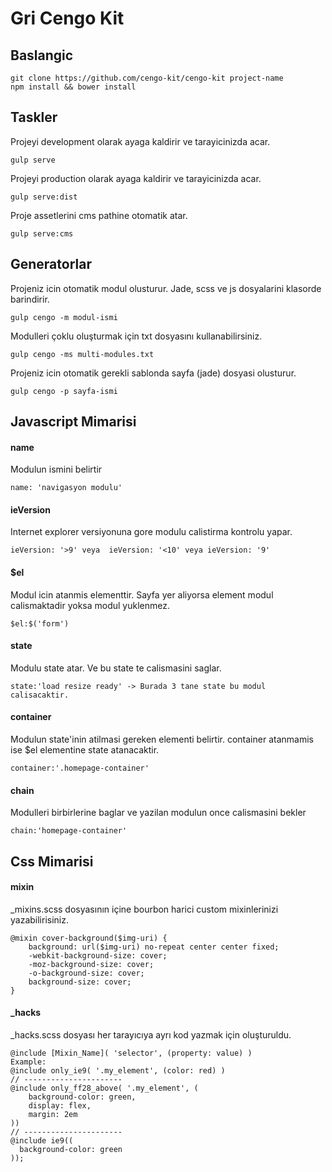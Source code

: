 Gri Cengo Kit
===================


Baslangic
-------------

    git clone https://github.com/cengo-kit/cengo-kit project-name
    npm install && bower install
  
Taskler
-------------

  Projeyi development olarak ayaga kaldirir ve tarayicinizda acar.

    gulp serve

   Projeyi production olarak ayaga kaldirir ve tarayicinizda acar.

    gulp serve:dist

  Proje assetlerini cms pathine otomatik atar.

    gulp serve:cms

  
Generatorlar
-------------

  Projeniz icin otomatik modul olusturur. Jade, scss ve js dosyalarini klasorde barindirir.

    gulp cengo -m modul-ismi
  Modulleri çoklu oluşturmak için txt dosyasını kullanabilirsiniz.
    
    gulp cengo -ms multi-modules.txt
    
  Projeniz icin otomatik gerekli sablonda sayfa (jade) dosyasi olusturur.

    gulp cengo -p sayfa-ismi


Javascript Mimarisi
-------------
#### name ####
Modulun ismini belirtir

    name: 'navigasyon modulu'

#### ieVersion ####
Internet explorer versiyonuna gore modulu calistirma kontrolu yapar. 

    ieVersion: '>9' veya  ieVersion: '<10' veya ieVersion: '9'

#### $el ####
Modul icin atanmis elementtir. Sayfa yer aliyorsa  element modul calismaktadir yoksa modul yuklenmez.

    $el:$('form')

#### state ####
Modulu state atar. Ve bu state te calismasini saglar.

    state:'load resize ready' -> Burada 3 tane state bu modul calisacaktir.

#### container ####
Modulun state'inin atilmasi gereken elementi belirtir. container atanmamis ise $el elementine state atanacaktir.

    container:'.homepage-container'

#### chain ####
Modulleri birbirlerine baglar ve yazilan modulun once calismasini bekler

    chain:'homepage-container'

Css Mimarisi
-------------

#### mixin ####
_mixins.scss dosyasının içine bourbon harici custom mixinlerinizi yazabilirisiniz.

    @mixin cover-background($img-uri) {
        background: url($img-uri) no-repeat center center fixed; 
        -webkit-background-size: cover;
        -moz-background-size: cover;
        -o-background-size: cover;
        background-size: cover;
    } 

#### _hacks ####
_hacks.scss dosyası her tarayıcıya ayrı kod yazmak için oluşturuldu.

    @include [Mixin_Name]( 'selector', (property: value) )
    Example:
    @include only_ie9( '.my_element', (color: red) )
    // ----------------------
    @include only_ff28_above( '.my_element', (
        background-color: green,
        display: flex,
        margin: 2em
    ))
    // ----------------------
    @include ie9((
      background-color: green
    ));

